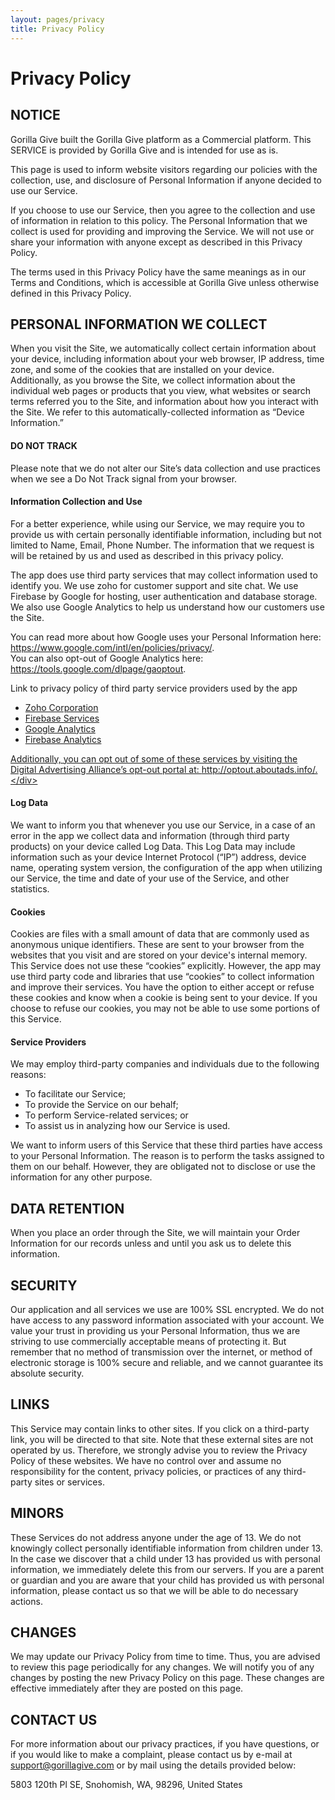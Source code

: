 ```yaml
---
layout: pages/privacy
title: Privacy Policy
---
```


# Privacy Policy

## NOTICE
Gorilla Give built the Gorilla Give platform as a Commercial platform. This SERVICE is provided by Gorilla Give and is intended for use as is.

This page is used to inform website visitors regarding our policies with the collection, use, and disclosure of Personal Information if anyone decided to use our Service.

If you choose to use our Service, then you agree to the collection and use of information in relation
to this policy. The Personal Information that we collect is used for providing and improving the
Service. We will not use or share your information with anyone except as described
in this Privacy Policy.

The terms used in this Privacy Policy have the same meanings as in our Terms and Conditions, which is accessible
at Gorilla Give unless otherwise defined in this Privacy Policy.

## PERSONAL INFORMATION WE COLLECT

When you visit the Site, we automatically collect certain information about your device, including information about your web browser, IP address, time zone, and some of the cookies that are installed on your device.
    Additionally, as you browse the Site, we collect information about the individual web pages or products that you view, what websites or search terms referred you to the Site, and information about how you interact with the Site.
    We refer to this automatically-collected information as “Device Information.”

#### **DO NOT TRACK**

Please note that we do not alter our Site’s data collection and use practices when we see a Do Not Track signal from your browser.

#### **Information Collection and Use**
For a better experience, while using our Service, we may require you to provide us with certain personally identifiable information, including but not limited to Name, Email, Phone Number.
    The information that we request is will be retained by us and used as described in this privacy policy.

The app does use third party services that may collect information used to identify you. We use zoho for customer support and site chat. We use Firebase by Google for hosting, user authentication and database storage.
We also use Google Analytics to help us understand how our customers use the Site.
    
You can read more about how Google uses your Personal Information here:  <a href="https://www.google.com/intl/en/policies/privacy/"> https://www.google.com/intl/en/policies/privacy/</a>.  
You can also opt-out of Google Analytics here:  <a href="https://tools.google.com/dlpage/gaoptout">https://tools.google.com/dlpage/gaoptout</a>.

Link to privacy policy of third party service providers used by the app

* <a href="https://www.zoho.com/privacy.html" target="_blank">Zoho Corporation
* <a href="https://firebase.google.com/terms/" target="_blank">Firebase Services
* <a href="https://www.google.com/analytics/terms/us.html" target="_blank">Google Analytics
* <a href="https://firebase.google.com/policies/analytics" target="_blank">Firebase Analytics
    
Additionally, you can opt out of some of these services by visiting the Digital Advertising Alliance’s opt-out portal at:  <a href="https://optout.aboutads.info/" target="_blank">http://optout.aboutads.info/.</div>

#### **Log Data**
We want to inform you that whenever you use our Service, in a case of an
error in the app we collect data and information (through third party products) on your device
called Log Data. This Log Data may include information such as your device Internet Protocol (“IP”) address,
device name, operating system version, the configuration of the app when utilizing our Service,
the time and date of your use of the Service, and other statistics.

#### **Cookies**
Cookies are files with a small amount of data that are commonly used as anonymous unique identifiers. These
are sent to your browser from the websites that you visit and are stored on your device's internal memory.
This Service does not use these “cookies” explicitly. However, the app may use third party code and libraries
that use “cookies” to collect information and improve their services. You have the option to either
accept or refuse these cookies and know when a cookie is being sent to your device. If you choose to
refuse our cookies, you may not be able to use some portions of this Service.

#### **Service Providers**
We may employ third-party companies and individuals due to the following reasons:

* To facilitate our Service;
* To provide the Service on our behalf;
* To perform Service-related services; or
* To assist us in analyzing how our Service is used.

We want to inform users of this Service that these third parties have access to your
Personal Information. The reason is to perform the tasks assigned to them on our behalf. However, they
are obligated not to disclose or use the information for any other purpose.


## DATA RETENTION
When you place an order through the Site, we will maintain your Order Information for our records unless and until you ask us to delete this information.

## SECURITY
 Our application and all services we use are 100% SSL encrypted. We do not have access to any password information associated with your account.
    We value your trust in providing us your Personal Information, thus we are striving
    to use commercially acceptable means of protecting it. But remember that no method of transmission over
    the internet, or method of electronic storage is 100% secure and reliable, and we cannot guarantee
    its absolute security.

## LINKS
This Service may contain links to other sites. If you click on a third-party link, you will be directed
to that site. Note that these external sites are not operated by us. Therefore, we strongly
advise you to review the Privacy Policy of these websites. We have no control over
and assume no responsibility for the content, privacy policies, or practices of any third-party sites
or services.

## MINORS
These Services do not address anyone under the age of 13. We do not knowingly collect
personally identifiable information from children under 13. In the case we discover that a child
under 13 has provided us with personal information, we immediately delete this from
our servers. If you are a parent or guardian and you are aware that your child has provided us with personal
information, please contact us so that we will be able to do necessary actions.

## CHANGES
We may update our Privacy Policy from time to time. Thus, you are advised to review
this page periodically for any changes. We will notify you of any changes by posting
the new Privacy Policy on this page. These changes are effective immediately after they are posted on
this page.

## CONTACT US
For more information about our privacy practices, if you have questions, or if you would like to make a complaint, please contact us by e-mail at support@gorillagive.com or by mail using the details provided below:

5803 120th Pl SE, Snohomish, WA, 98296, United States